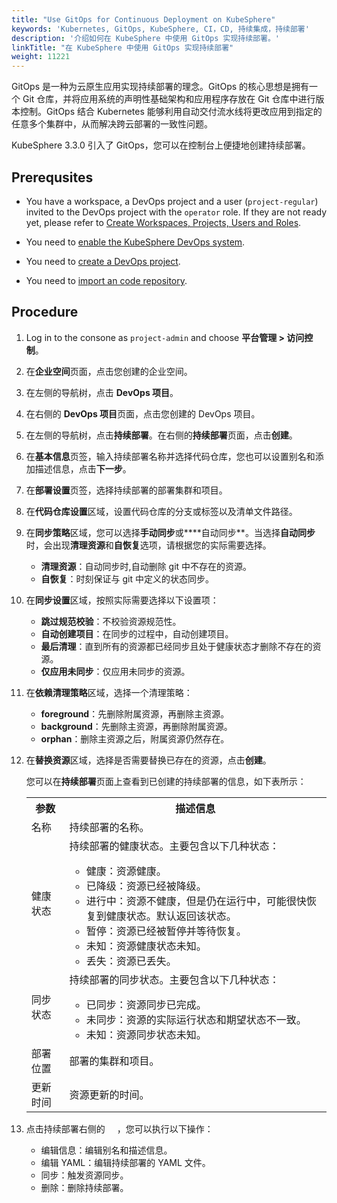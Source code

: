 ```yaml
---
title: "Use GitOps for Continuous Deployment on KubeSphere"
keywords: 'Kubernetes, GitOps, KubeSphere, CI，CD, 持续集成，持续部署'
description: '介绍如何在 KubeSphere 中使用 GitOps 实现持续部署。'
linkTitle: "在 KubeSphere 中使用 GitOps 实现持续部署"
weight: 11221
---
```

GitOps 是一种为云原生应用实现持续部署的理念。GitOps 的核心思想是拥有一个 Git 仓库，并将应用系统的声明性基础架构和应用程序存放在 Git 仓库中进行版本控制。GitOps 结合 Kubernetes 能够利用自动交付流水线将更改应用到指定的任意多个集群中，从而解决跨云部署的一致性问题。

KubeSphere 3.3.0 引入了 GitOps，您可以在控制台上便捷地创建持续部署。

## Prerequsites

- You have a workspace, a DevOps project and a user (`project-regular`) invited to the DevOps project with the `operator` role. If they are not ready yet, please refer to [Create Workspaces, Projects, Users and Roles](../../../../quick-start/create-workspace-and-project/).

- You need to [enable the KubeSphere DevOps system](../../../../pluggable-components/devops/).

- You need to [create a DevOps project](../../../../devops-user-guide/devops-overview/devops-project-management/).

- You need to [import an code repository](../../../../devops-user-guide/how-to-use/code-repositories/import-code-repositories/).

## Procedure

1. Log in to the consone as `project-admin` and choose **平台管理 > 访问控制**。

2. 在**企业空间**页面，点击您创建的企业空间。

3. 在左侧的导航树，点击 **DevOps 项目**。

4. 在右侧的 **DevOps 项目**页面，点击您创建的 DevOps 项目。

5. 在左侧的导航树，点击**持续部署**。在右侧的**持续部署**页面，点击**创建**。

6. 在**基本信息**页签，输入持续部署名称并选择代码仓库，您也可以设置别名和添加描述信息，点击**下一步**。

7. 在**部署设置**页签，选择持续部署的部署集群和项目。

8. 在**代码仓库设置**区域，设置代码仓库的分支或标签以及清单文件路径。

9. 在**同步策略**区域，您可以选择**手动同步**或****自动同步**。当选择**自动同步**时，会出现**清理资源**和**自恢复**选项，请根据您的实际需要选择。

    - **清理资源**：自动同步时,自动删除 git 中不存在的资源。
    - **自恢复**：时刻保证与 git 中定义的状态同步。

10. 在**同步设置**区域，按照实际需要选择以下设置项：
    - **跳过规范校验**：不校验资源规范性。
    - **自动创建项目**：在同步的过程中，自动创建项目。
    - **最后清理**：直到所有的资源都已经同步且处于健康状态才删除不存在的资源。
    - **仅应用未同步**：仅应用未同步的资源。

11. 在**依赖清理策略**区域，选择一个清理策略：
    - **foreground**：先删除附属资源，再删除主资源。
    - **background**：先删除主资源，再删除附属资源。
    - **orphan**：删除主资源之后，附属资源仍然存在。

12. 在**替换资源**区域，选择是否需要替换已存在的资源，点击**创建**。
    
    您可以在**持续部署**页面上查看到已创建的持续部署的信息，如下表所示：

    <table>
    <tbody>
      <tr>
      	<th>参数</th>
       	<th>描述信息</th>
      </tr>
      <tr>
        <td>名称</td>
        <td>持续部署的名称。</td>
      </tr>
      <tr>
        <td>健康状态</td>
        <td>持续部署的健康状态。主要包含以下几种状态：<br/>
           <ul>
           <li>健康：资源健康。</li>
           <li>已降级：资源已经被降级。</li>
           <li>进行中：资源不健康，但是仍在运行中，可能很快恢复到健康状态。默认返回该状态。</li>
           <li>暂停：资源已经被暂停并等待恢复。</li>
           <li>未知：资源健康状态未知。</li>
           <li>丢失：资源已丢失。</li></td>
      </tr>
      <tr>
        <td>同步状态</td>
        <td>持续部署的同步状态。主要包含以下几种状态：<br/>
           <ul>
           <li>已同步：资源同步已完成。</li>
           <li>未同步：资源的实际运行状态和期望状态不一致。</li>
           <li>未知：资源同步状态未知。</li></td>
      </tr>
      <tr>
         <td>部署位置</td>
        <td>部署的集群和项目。</td>
      </tr>
      <tr>
        <td>更新时间</td>
        <td>资源更新的时间。</td>
      </tr>
    </tbody>
    </table>

13. 点击持续部署右侧的 <img src="/images/docs/common-icons/three-dots.png" width="15" />，您可以执行以下操作：
    - 编辑信息：编辑别名和描述信息。
    - 编辑 YAML：编辑持续部署的 YAML 文件。
    - 同步：触发资源同步。
    - 删除：删除持续部署。